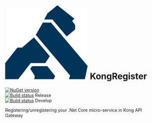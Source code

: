 # ![Logo](resources/KongRegisterLogo.png) KongRegister

[![NuGet version](https://img.shields.io/nuget/v/KongRegister.svg)](https://www.nuget.org/packages/KongRegister/)<br/>
[![Build status](https://travis-ci.org/renardguill/KongRegister.svg?branch=master)](https://travis-ci.org/renardguill/KongRegister) Release<br/>
[![Build status](https://travis-ci.org/renardguill/KongRegister.svg?branch=develop)](https://travis-ci.org/renardguill/KongRegister) Develop

Registering/unregistering your .Net Core micro-service in Kong API Gateway
